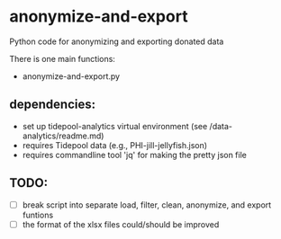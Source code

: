 # anonymize-and-export
Python code for anonymizing and exporting donated data

There is one main functions:
* anonymize-and-export.py

## dependencies:
* set up tidepool-analytics virtual environment (see /data-analytics/readme.md)
* requires Tidepool data (e.g., PHI-jill-jellyfish.json)
* requires commandline tool 'jq' for making the pretty json file

## TODO:
- [ ] break script into separate load, filter, clean, anonymize, and export funtions
- [ ] the format of the xlsx files could/should be improved
